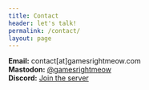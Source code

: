 ```yaml
---
title: Contact
header: let's talk!
permalink: /contact/
layout: page
---
```


<i class="fa-solid fa-envelope"></i> __Email:__ contact[at]gamesrightmeow.com   
<i class="fa-brands fa-mastodon"></i> __Mastodon:__ [@gamesrightmeow](https://mastodon.gamedev.place/@gamesrightmeow)  
<i class="fa-brands fa-discord"></i> __Discord:__ [Join the server](https://discord.gg/JzUz6ArETJ)
<!-- __Book a virtual meeting:__ [Calendly](https://calendly.com/gamesrightmeow/exploratory-call?back=0) -->